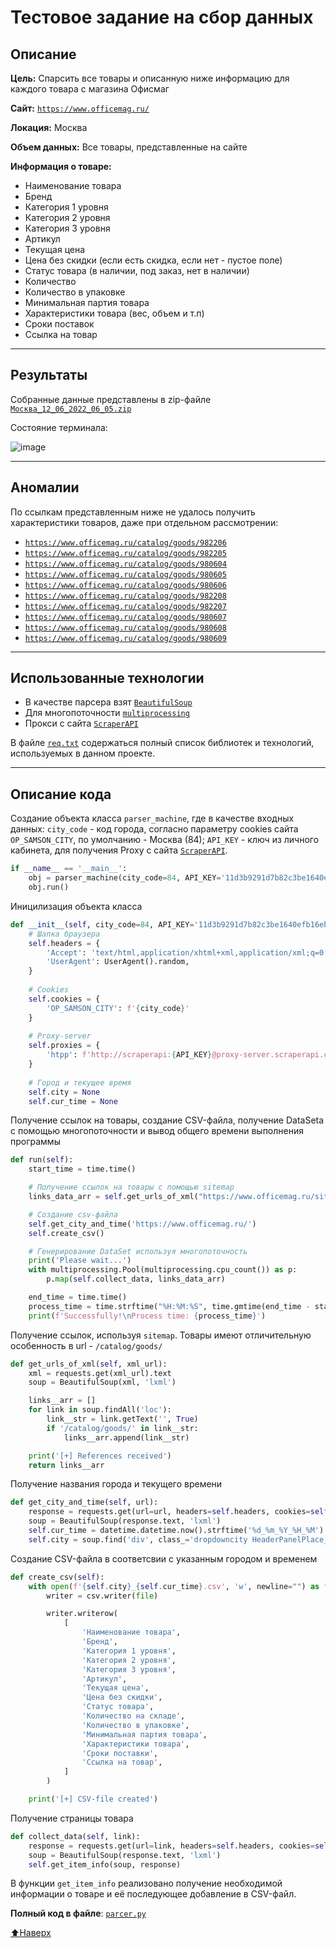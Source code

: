 # <a name="general"></a>Тестовое задание на сбор данных
## Описание
**Цель:** Спарсить все товары и описанную ниже информацию для каждого товара с магазина Офисмаг 

**Сайт:** [`https://www.officemag.ru/`](https://www.officemag.ru/)

**Локация:** Москва

**Объем данных:** Все товары, представленные на сайте

**Информация о товаре:**
+	Наименование товара
+	Бренд
+	Категория 1 уровня
+	Категория 2 уровня
+	Категория 3 уровня
+	Артикул
+	Текущая цена
+	Цена без скидки (если есть скидка, если нет - пустое поле)
+	Статус товара (в наличии, под заказ, нет в наличии)
+	Количество
+	Количество в упаковке
+	Минимальная партия товара
+	Характеристики товара (вес, объем и т.п)
+	Сроки поставок
+	Ссылка на товар
___
## Результаты
Собранные данные представлены в zip-файле [`Москва_12_06_2022_06_05.zip`](https://github.com/AlexMtnkv/scraping/blob/main/Москва_12_06_2022_08_13.zip)

Состояние терминала:

![image](https://user-images.githubusercontent.com/90116073/173212387-2a18f418-036c-4240-86f7-73577da7d7d5.png)
___
## Аномалии
По ссылкам представленным ниже не удалось получить характеристики товаров, даже при отдельном рассмотрении:
+ [`https://www.officemag.ru/catalog/goods/982206`](https://www.officemag.ru/catalog/goods/982206)
+ [`https://www.officemag.ru/catalog/goods/982205`](https://www.officemag.ru/catalog/goods/982205)
+ [`https://www.officemag.ru/catalog/goods/980604`](https://www.officemag.ru/catalog/goods/980604)
+ [`https://www.officemag.ru/catalog/goods/980605`](https://www.officemag.ru/catalog/goods/980605)
+ [`https://www.officemag.ru/catalog/goods/980606`](https://www.officemag.ru/catalog/goods/980606)
+ [`https://www.officemag.ru/catalog/goods/982208`](https://www.officemag.ru/catalog/goods/982208)
+ [`https://www.officemag.ru/catalog/goods/982207`](https://www.officemag.ru/catalog/goods/982207)
+ [`https://www.officemag.ru/catalog/goods/980607`](https://www.officemag.ru/catalog/goods/980607)
+ [`https://www.officemag.ru/catalog/goods/980608`](https://www.officemag.ru/catalog/goods/980608)
+ [`https://www.officemag.ru/catalog/goods/980609`](https://www.officemag.ru/catalog/goods/980609)
___
## Использованные технологии
+ В качестве парсера взят [`BeautifulSoup`](https://beautiful-soup-4.readthedocs.io/en/latest/)
+ Для многопоточности [`multiprocessing`](https://pydocs2cn.readthedocs.io/projects/pydocs2cn/en/latest/library/multiprocessing.html)
+ Прокси с сайта [`ScraperAPI`](https://www.scraperapi.com/)

В файле [`req.txt`](https://github.com/AlexMtnkv/scraping/blob/main/req.txt) содержаться полный список библиотек и технологий, используемых в данном проекте.
___
## Описание кода
Создание объекта класса `parser_machine`, где в качестве входных данных: `city_code` - код города, согласно параметру cookies сайта `OP_SAMSON_CITY`, по умолчанию - Москва (84); `API_KEY` - ключ из личного кабинета, для получения Proxy с сайта [`ScraperAPI`](https://www.scraperapi.com/).
```python
if __name__ == '__main__':
    obj = parser_machine(city_code=84, API_KEY='11d3b9291d7b82c3be1640efb16eb525')
    obj.run()
```
Иницилизация объекта класса
```python
def __init__(self, city_code=84, API_KEY='11d3b9291d7b82c3be1640efb16eb525'):
	# Шапка браузера
	self.headers = {
		'Accept': 'text/html,application/xhtml+xml,application/xml;q=0.9,image/avif,image/webp,image/apng,*/*;q=0.8, application/signed-exchange;v=b3;q=0.9',
		'UserAgent': UserAgent().random,
	}
	
	# Cookies
	self.cookies = {
		'OP_SAMSON_CITY': f'{city_code}'
	}
	
	# Proxy-server
	self.proxies = {
		'htpp': f'http://scraperapi:{API_KEY}@proxy-server.scraperapi.com:8001'
	}
	
	# Город и текущее время
	self.city = None
	self.cur_time = None
```
Получение ссылок на товары, создание CSV-файла, получение DataSeta с помощью многопоточности и вывод общего времени выполнения программы
```python
def run(self):
	start_time = time.time()

	# Получение ссылок на товары с помощью sitemap
	links_data_arr = self.get_urls_of_xml("https://www.officemag.ru/sitemap/sitemap_1.xml")

	# Создание csv-файла
	self.get_city_and_time('https://www.officemag.ru/')
	self.create_csv()

	# Генерирование DataSet используя многопоточность
	print('Please wait...')
	with multiprocessing.Pool(multiprocessing.cpu_count()) as p:
		p.map(self.collect_data, links_data_arr)

	end_time = time.time()
	process_time = time.strftime("%H:%M:%S", time.gmtime(end_time - start_time))
	print(f'Successfully!\nProcess time: {process_time}')
```
Получение ссылок, используя `sitemap`. Товары имеют отличительную особенность в url - `/catalog/goods/`
```python
def get_urls_of_xml(self, xml_url):
	xml = requests.get(xml_url).text
	soup = BeautifulSoup(xml, 'lxml')

	links__arr = []
	for link in soup.findAll('loc'):
		link__str = link.getText('', True)
		if '/catalog/goods/' in link__str:
			links__arr.append(link__str)

	print('[+] References received')
	return links__arr
```
Получение названия города и текущего времени
```python
def get_city_and_time(self, url):
	response = requests.get(url=url, headers=self.headers, cookies=self.cookies, proxies=self.proxies)
	soup = BeautifulSoup(response.text, 'lxml')
	self.cur_time = datetime.datetime.now().strftime('%d_%m_%Y_%H_%M')
	self.city = soup.find('div', class_='dropdowncity HeaderPanelPlace__item').text.strip()
```
Создание CSV-файла в соответсвии с указанным городом и временем
```python
def create_csv(self):
	with open(f'{self.city}_{self.cur_time}.csv', 'w', newline="") as file:
		writer = csv.writer(file)

		writer.writerow(
			[
				'Наименование товара',
				'Бренд',
				'Категория 1 уровня',
				'Категория 2 уровня',
				'Категория 3 уровня',
				'Артикул',
				'Текущая цена',
				'Цена без скидки',
				'Статус товара',
				'Количество на складе',
				'Количество в упаковке',
				'Минимальная партия товара',
				'Характеристики товара',
				'Сроки поставки',
				'Ссылка на товар',
			]
		)

	print('[+] CSV-file created')
```
Получение страницы товара
```python
def collect_data(self, link):
	response = requests.get(url=link, headers=self.headers, cookies=self.cookies, proxies=self.proxies)
	soup = BeautifulSoup(response.text, 'lxml')
	self.get_item_info(soup, response)
```
В функции `get_item_info` реализовано получение необходимой информации о товаре и её последующее добавление в CSV-файл.

**Полный код в файле**: [`parcer.py`](https://github.com/AlexMtnkv/scraping/blob/main/parser.py)

[:arrow_up:Наверх](#general)

